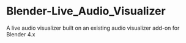 # Blender-Live_Audio_Visualizer
A live audio visualizer built on an existing audio visualizer add-on for Blender 4.x
